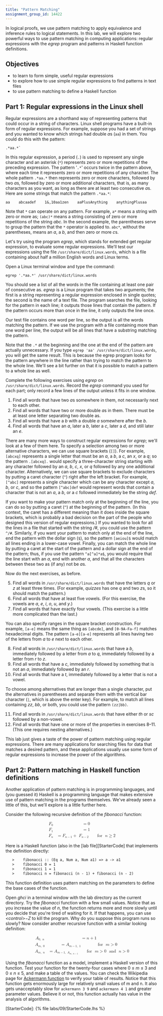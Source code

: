 ```yaml
---
title: "Pattern Matching"
assignment_group_id: 14422
---
```


In logical proofs, we use pattern matching to apply equivalence and inference
rules to logical statements. In this lab, we will explore two powerful ways to
use pattern matching in computing applications: regular expressions with the
*egrep* program and patterns in Haskell function definitions.

## Objectives

* to learn to form simple, useful regular expressions
* to explore how to use simple regular expressions to find patterns in text
  files
* to use pattern matching to define a Haskell function

## Part 1: Regular expressions in the Linux shell
Regular expressions are a shorthand way of representing patterns that could
occur in a string of characters. Linux shell programs have a built-in form of
regular expressions. For example, suppose you had a set of strings and you
wanted to know which strings had double *a*s (`aa`) in them. You could do this
with the pattern:

```
.*aa.*`
```

In this regular expression, a period (`.`) is used to represent any single
character and an asterisk (`*`) represents zero or more repetitions of the
preceding expression. The pattern '`.*`' occurs twice in the pattern above,
where each time it represents zero or more repetitions of any character. The
whole pattern `.*aa.*` then represents zero or more characters, followed by
two *a*s, followed by zero or more additional characters, that is, as many
characters as you want, as long as there are at least two consecutive *a*s. Here
are some strings that match the pattern `.*aa.*`:

```
aa    abcaadef    1&,10aa1zen    aaPlusAnything    anythingPlusaa
```

Note that `*` can operate on any pattern. For example, `a*` means a string
with zero or more as; `(abc)*` means a string consisting of zero or more
repetitions of the string *abc*. In the second example, the parentheses serve to
group the pattern that the `*` operator is applied to. `abc*`, without the
parentheses, means an *a*, a *b*, and then zero or more *c*s.

Let's try using the program *egrep*, which stands for extended get regular
expression, to evaluate some regular expressions. We'll test our expressions
using the file `/usr/share/dict/linux.words`, which is a file containing about
half a million English words and Linux terms.

Open a Linux terminal window and type the command:

```
egrep '.*aa.*' /usr/share/dict/linux.words
```

You should see a list of all the words in the file containing at least one pair
of consecutive as. *egrep* is a Linux program that takes two arguments; the
first is a string representing a regular expression enclosed in single quotes;
the second is the name of a text file. The program searches the file, looking
for the pattern in each line; it outputs those lines that contain the pattern.
If the pattern occurs more than once in the line, it only outputs the line once.

Our test file contains one word per line, so the output is all the words
matching the pattern. If we use the program with a file containing more than one
word per line, the output will be all lines that have a substring matching the
pattern.

Note that the `.*` at the beginning and the one at the end of the pattern are
actually unnecessary. If you type `egrep 'aa' /usr/share/dict/linux.words`, you
will get the same result. This is because the egrep program looks for the
pattern anywhere in the line rather than trying to match the pattern to the
whole line. We'll see a bit further on that it is possible to match a pattern to
a whole line as well.

Complete the following exercises using *egrep* on `/usr/share/dict/linux.words`.
Record the *egrep* command you used for each part; only record a few lines of
the output unless it fits in one window.


1. Find all words that have two *a*s somewhere in them, not necessarily next to
   each other.
1. Find all words that have two or more double *a*s in them. There must be at
   least one letter separating two double as.
1. Find all words that have a *b* with a double *a* somewhere after the *b*.
1. Find all words that have an *a*, later a *b*, later a *c*, later a *d*, and
   still later an *e*.

There are many more ways to construct regular expressions for *egrep*; we'll
look at a few of them here. To specify a selection among two or more alternative
characters, we can use square brackets (`[]`). For example, `[abcxq]` represents
a single letter that must be an *a*, a *b*, a *c*, an *x*, or a *q*; so the
pattern `.[abcxq].` would specify a three-character string starting with any
character followed by an *a*, *b*, *c*, *x*, or *q* followed by any one
additional character. Alternatively, we can use square brackets to exclude
characters by putting a caret character (`^`) right after the left bracket. For
example, `[^abc]` represents a single character which can be any character
except *a*, *b*, or *c*, and so the pattern `[^abc]def` would represent words
that contain a character that is not an *a*, a *b*, or a *c* followed
immediately be the string *def*.

If you want to make your pattern match only at the beginning of the line, you
can do so by putting a caret (`^`) at the beginning of the pattern. (In this
context, the caret has a different meaning than it does inside the square
brackets, which is probably a bad decision on the part of the people who
designed this version of regular expressions.) If you wanted to look for all the
lines in a file that started with the string */#*, you could use the pattern
`^/#`. Similarly, if you want your pattern to match only at the end of the line,
end the pattern with the dollar sign (`$`), so the pattern `[aeiou]$` would
match all lines ending in a lower-case vowel. Finally, you can match the whole
line by putting a caret at the start of the pattern and a dollar sign at the end
of the pattern; thus, if you use the pattern `^a[^a]*a$`, you would require that
the line start with an *a*, end with another *a*, and that all the characters
between these two as (if any) not be *a*s.

Now do the next exercises, as before.

5. Find all words in `/usr/share/dict/linux.words` that have the letters *q* or
   *z* at least three times. (For example, *quizzes* has one *q* and two *z*s,
   so it should match the pattern.)
1. Find all words that have at least five vowels. (For this exercise, the vowels
   are *a*, *e*, *i*, *o*, *u*, and *y*.)
1. Find all words that have exactly four vowels. (This exercise is a little more
   complicated than the last.)

You can also specify ranges in the square bracket construction. For example,
`[a-e]` means the same thing as `[abcde]`, and `[0-9A-Fa-f]` matches hexadecimal
digits. The pattern `[a-e][a-e]` represents all lines having two of the letters
from *a* to *e* next to each other.

8. Find all words in `/usr/share/dict/linux.words` that have a *b*, immediately
   followed by a letter from *a* to *q*, immediately followed by a letter from
   *r* to *z*.
1. Find all words that have a *c*, immediately followed by something that is not
   an *a*, immediately followed by an *r*.
1. Find all words that have a *t*, immediately followed by a letter that is not
   a vowel.

To choose among alternatives that are longer than a single character, put the
alternatives in parentheses and separate them with the vertical bar character
(`|`, which is above the enter key). For example, to match all lines containing
*zz*, *bb*, or both, you could use the pattern `(zz|bb)`.

11. Find all words in `/usr/share/dict/linux.words` that have either *th* or
    *sc* followed by a non-vowel.
1.  Find all words that have one or more of the properties in exercises 8–11.
    (This one requires nesting alternatives.)

This lab just gives a taste of the power of pattern matching using regular
expressions. There are many applications for searching files for data that
matches a desired pattern, and these applications usually use some form of
regular expressions to increase the power of the algorithms.

## Part 2: Pattern matching in Haskell function definitions
Another application of pattern matching is in programming languages, and (you
guessed it) Haskell is a programming language that makes extensive use of
pattern matching in the programs themselves. We've already seen a little of
this, but we'll explore is a little further here.

Consider the following recursive definition of the *fibonacci* function:

<math xmlns="http://www.w3.org/1998/Math/MathML" display="block">
  <mtable columnalign="right left right left right left right left right left
right left" rowspacing="3pt" columnspacing="0em 2em 0em 2em 0em 2em 0em 2em 0em
2em 0em" displaystyle="true">
    <mtr>
      <mtd>
        <msub>
          <mi>F</mi>
          <mn>0</mn>
        </msub>
      </mtd>
      <mtd>
        <mi></mi>
        <mo>=</mo>
        <mn>0</mn>
      </mtd>
    </mtr>
    <mtr>
      <mtd>
        <msub>
          <mi>F</mi>
          <mn>1</mn>
        </msub>
      </mtd>
      <mtd>
        <mi></mi>
        <mo>=</mo>
        <mn>1</mn>
      </mtd>
    </mtr>
    <mtr>
      <mtd>
        <msub>
          <mi>F</mi>
          <mi>n</mi>
        </msub>
      </mtd>
      <mtd>
        <mi></mi>
        <mo>=</mo>
        <msub>
          <mi>F</mi>
          <mrow>
            <mi>n</mi>
            <mo>&#x2212;<!-- − --></mo>
            <mn>1</mn>
          </mrow>
        </msub>
        <mo>+</mo>
        <mtext>&#xA0;</mtext>
        <msub>
          <mi>F</mi>
          <mrow>
            <mi>n</mi>
            <mo>&#x2212;<!-- − --></mo>
            <mn>2</mn>
          </mrow>
        </msub>
        <mtext>&#xA0;</mtext>
        <mtext>&#xA0;</mtext>
        <mtext>&#xA0;</mtext>
        <mtext>&#xA0;</mtext>
        <mtext>&#xA0;</mtext>
        <mtext>&#xA0;</mtext>
        <mstyle displaystyle="false" scriptlevel="0">
          <mtext>for</mtext>
        </mstyle>
        <mtext>&#xA0;</mtext>
        <mtext>&#xA0;</mtext>
        <mi>n</mi>
        <mo>&#x2265;<!-- ≥ --></mo>
        <mn>2</mn>
      </mtd>
    </mtr>
  </mtable>
</math>

Here is a Haskell function (also in the [lab file][StarterCode] that implements
the definition directly:

```lhs
   >    fibonacci :: (Eq a, Num a, Num a1) => a -> a1
   >    fibonacci 0 = 1
   >    fibonacci 1 = 1
   >    fibonacci n = fibonacci (n - 1) + fibonacci (n - 2)
```

This function definition uses pattern matching on the parameters to define the
base cases of the function.

Open *ghci* in a terminal window with the lab directory as the current
directory. Try the *fibonacci* function with a few small values. Notice that as
you increase the value of *n*, the function returns more and more slowly until
you decide that you're tired of waiting for it. If that happens, you can use
*\<control\>−Z* to kill the program. Why do you suppose this program runs so
slowly? Now consider another recursive function with a similar looking
definition:

<math xmlns="http://www.w3.org/1998/Math/MathML" display="block">
  <mtable columnalign="right left right left right left right left right left
right left" rowspacing="3pt" columnspacing="0em 2em 0em 2em 0em 2em 0em 2em 0em
2em 0em" displaystyle="true">
    <mtr>
      <mtd>
        <msub>
          <mi>A</mi>
          <mrow>
            <mn>0</mn>
            <mo>,</mo>
            <mtext>&#xA0;</mtext>
            <mi>n</mi>
          </mrow>
        </msub>
      </mtd>
      <mtd>
        <mi></mi>
        <mo>=</mo>
        <mi>n</mi>
        <mo>+</mo>
        <mn>1</mn>
      </mtd>
    </mtr>
    <mtr>
      <mtd>
        <msub>
          <mi>A</mi>
          <mrow>
            <mi>m</mi>
            <mo>,</mo>
            <mtext>&#xA0;</mtext>
            <mn>0</mn>
          </mrow>
        </msub>
      </mtd>
      <mtd>
        <mi></mi>
        <mo>=</mo>
        <msub>
          <mi>A</mi>
          <mrow>
            <mi>m</mi>
            <mo>&#x2212;<!-- − --></mo>
            <mn>1</mn>
            <mo>,</mo>
            <mtext>&#xA0;</mtext>
            <mn>1</mn>
          </mrow>
        </msub>
        <mtext>&#xA0;</mtext>
        <mtext>&#xA0;</mtext>
        <mtext>&#xA0;</mtext>
        <mtext>&#xA0;</mtext>
        <mtext>&#xA0;</mtext>
        <mtext>&#xA0;</mtext>
        <mtext>&#xA0;</mtext>
        <mtext>&#xA0;</mtext>
        <mtext>&#xA0;</mtext>
        <mtext>&#xA0;</mtext>
        <mtext>&#xA0;</mtext>
        <mtext>&#xA0;</mtext>
        <mstyle displaystyle="false" scriptlevel="0">
          <mtext>for</mtext>
        </mstyle>
        <mtext>&#xA0;</mtext>
        <mtext>&#xA0;</mtext>
        <mi>m</mi>
        <mo>&gt;</mo>
        <mn>0</mn>
      </mtd>
    </mtr>
    <mtr>
      <mtd>
        <msub>
          <mi>A</mi>
          <mrow>
            <mi>m</mi>
            <mo>,</mo>
            <mtext>&#xA0;</mtext>
            <mi>n</mi>
          </mrow>
        </msub>
      </mtd>
      <mtd>
        <mi></mi>
        <mo>=</mo>
        <msub>
          <mi>A</mi>
          <mrow>
            <mi>m</mi>
            <mo>&#x2212;<!-- − --></mo>
            <mn>1</mn>
            <mo>,</mo>
            <mtext>&#xA0;</mtext>
            <msub>
              <mi>A</mi>
              <mrow>
                <mi>m</mi>
                <mo>,</mo>
                <mtext>&#xA0;</mtext>
                <mi>n</mi>
                <mo>&#x2212;<!-- − --></mo>
                <mn>1</mn>
              </mrow>
            </msub>
          </mrow>
        </msub>
        <mtext>&#xA0;</mtext>
        <mtext>&#xA0;</mtext>
        <mtext>&#xA0;</mtext>
        <mtext>&#xA0;</mtext>
        <mtext>&#xA0;</mtext>
        <mtext>&#xA0;</mtext>
        <mstyle displaystyle="false" scriptlevel="0">
          <mtext>for</mtext>
        </mstyle>
        <mtext>&#xA0;</mtext>
        <mtext>&#xA0;</mtext>
        <mi>m</mi>
        <mo>&gt;</mo>
        <mn>0</mn>
        <mtext>&#xA0;</mtext>
        <mtext>&#xA0;</mtext>
        <mstyle displaystyle="false" scriptlevel="0">
          <mtext>and</mtext>
        </mstyle>
        <mtext>&#xA0;</mtext>
        <mtext>&#xA0;</mtext>
        <mi>n</mi>
        <mo>&gt;</mo>
        <mn>0</mn>
      </mtd>
    </mtr>
  </mtable>
</math>


Using the *fibonacci* function as a model, implement a Haskell version of this
function. Test your function for the twenty-four cases where 0 &le; *m* &le; 3
and 0 &le; *n* &le; 5, and make a table of the values. You can check the
Wikipedia page for [Ackermann
function](https://en.wikipedia.org/wiki/Ackermann_function) to verify your table
of results. Notice that this function gets enormously large for relatively small
values of m and n. It also gets unacceptably slow for `ackermann 3 9` and
`ackermann 4 1` and greater parameter values. Believe it or not, this function
actually has value in
the analysis of algorithms.

[StarterCode]: {% file labs/09/StarterCode.lhs %}
